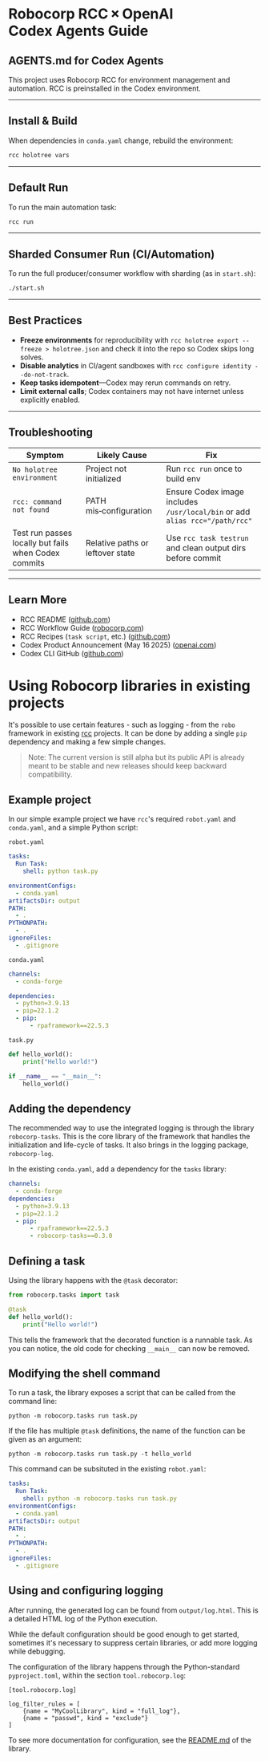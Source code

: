 # Robocorp RCC × OpenAI Codex Agents Guide

## AGENTS.md for Codex Agents

This project uses Robocorp RCC for environment management and automation. RCC is preinstalled in the Codex environment.

---

## Install & Build
When dependencies in `conda.yaml` change, rebuild the environment:

```bash
rcc holotree vars
```

---



## Default Run
To run the main automation task:

```bash
rcc run
```

---

## Sharded Consumer Run (CI/Automation)
To run the full producer/consumer workflow with sharding (as in `start.sh`):

```bash
./start.sh
```

---

## Best Practices
* **Freeze environments** for reproducibility with `rcc holotree export --freeze > holotree.json` and check it into the repo so Codex skips long solves.
* **Disable analytics** in CI/agent sandboxes with `rcc configure identity --do-not-track`.
* **Keep tasks idempotent**—Codex may rerun commands on retry.
* **Limit external calls**; Codex containers may not have internet unless explicitly enabled.

---

## Troubleshooting
| Symptom | Likely Cause | Fix |
|---------|--------------|-----|
| `No holotree environment` | Project not initialized | Run `rcc run` once to build env |
| `rcc: command not found` | PATH mis‑configuration | Ensure Codex image includes `/usr/local/bin` or add `alias rcc="/path/rcc"` |
| Test run passes locally but fails when Codex commits | Relative paths or leftover state | Use `rcc task testrun` and clean output dirs before commit |

---

## Learn More
* RCC README ([github.com](https://github.com/robocorp/rcc))
* RCC Workflow Guide ([robocorp.com](https://robocorp.com/docs/rcc/workflow))
* RCC Recipes (`task script`, etc.) ([github.com](https://github.com/robocorp/rcc/blob/master/docs/recipes.md?utm_source=chatgpt.com))
* Codex Product Announcement (May 16 2025) ([openai.com](https://openai.com/index/introducing-codex/))
* Codex CLI GitHub ([github.com](https://github.com/openai/codex?utm_source=chatgpt.com))


# Using Robocorp libraries in existing projects

It's possible to use certain features - such as logging - from the `robo` framework in existing [rcc](https://github.com/robocorp/rcc) projects. It can be done by adding a single `pip` dependency and making a few simple changes.

> Note: The current version is still alpha but its public API is already meant to be stable and new releases should keep backward compatibility.

## Example project

In our simple example project we have `rcc`'s required `robot.yaml` and `conda.yaml`, and a simple Python script:

`robot.yaml`
```yaml
tasks:
  Run Task:
    shell: python task.py

environmentConfigs:
  - conda.yaml
artifactsDir: output
PATH:
  - .
PYTHONPATH:
  - .
ignoreFiles:
  - .gitignore
```

`conda.yaml`
```yaml
channels:
  - conda-forge

dependencies:
  - python=3.9.13
  - pip=22.1.2
  - pip:
      - rpaframework==22.5.3
```

`task.py`
```python
def hello_world():
    print("Hello world!")

if __name__ == "__main__":
    hello_world()
```

## Adding the dependency

The recommended way to use the integrated logging is through the library `robocorp-tasks`. This is the core library of the framework that handles the initialization and life-cycle of tasks. It also brings in the logging package, `robocorp-log`.

In the existing `conda.yaml`, add a dependency for the `tasks` library:

```yaml
channels:
  - conda-forge
dependencies:
  - python=3.9.13
  - pip=22.1.2
  - pip:
      - rpaframework==22.5.3
      - robocorp-tasks==0.3.0
```
## Defining a task

Using the library happens with the `@task` decorator:

```python
from robocorp.tasks import task

@task
def hello_world():
    print("Hello world!")
```

This tells the framework that the decorated function is a runnable task. As you can notice, the old code for checking `__main__` can now be removed.

## Modifying the shell command

To run a task, the library exposes a script that can be called from the command line:

`python -m robocorp.tasks run task.py`

If the file has multiple `@task` definitions, the name of the function can be given as an argument:

`python -m robocorp.tasks run task.py -t hello_world`

This command can be subsituted in the existing `robot.yaml`:

```yaml
tasks:
  Run Task:
    shell: python -m robocorp.tasks run task.py
environmentConfigs:
  - conda.yaml
artifactsDir: output
PATH:
  - .
PYTHONPATH:
  - .
ignoreFiles:
  - .gitignore
```

## Using and configuring logging

After running, the generated log can be found from `output/log.html`. This is a detailed HTML log of the Python execution.

While the default configuration should be good enough to get started, sometimes it's necessary to suppress certain libraries, or add more logging while debugging.

The configuration of the library happens through the Python-standard `pyproject.toml`, within the section `tool.robocorp.log`:
```
[tool.robocorp.log]

log_filter_rules = [
    {name = "MyCoolLibrary", kind = "full_log"},
    {name = "passwd", kind = "exclude"}
]
```

To see more documentation for configuration, see the [README.md](https://github.com/robocorp/robocorp/blob/master/log/README.md) of the library.